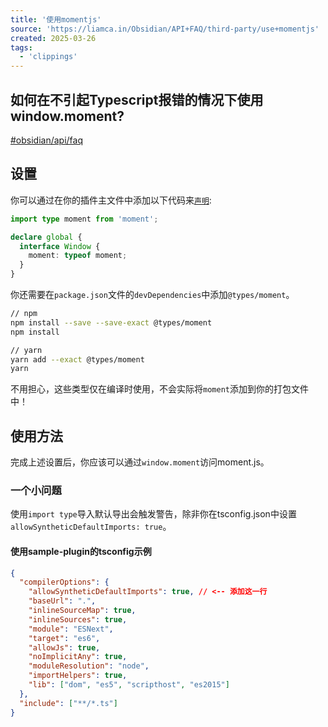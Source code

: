 ```yaml
---
title: '使用momentjs'
source: 'https://liamca.in/Obsidian/API+FAQ/third-party/use+momentjs'
created: 2025-03-26
tags:
  - 'clippings'
---
```


## 如何在不引起Typescript报错的情况下使用window.moment?

[#obsidian/api/faq](https://liamca.in/Obsidian/API+FAQ/third-party/#obsidian/api/faq)

## 设置

你可以通过在你的插件主文件中添加以下代码来[`声明`](https://github.com/liamcain/obsidian-calendar-ui/blob/76febf71efc19f80496de9e9d3341220954c83a7/src/index.ts#L10):

```ts
import type moment from 'moment';

declare global {
  interface Window {
    moment: typeof moment;
  }
}
```

你还需要在`package.json`文件的`devDependencies`中添加`@types/moment`。

```bash
// npm
npm install --save --save-exact @types/moment
npm install

// yarn
yarn add --exact @types/moment
yarn
```

不用担心，这些类型仅在编译时使用，不会实际将`moment`添加到你的打包文件中！

## 使用方法

完成上述设置后，你应该可以通过`window.moment`访问moment.js。

### 一个小问题

使用`import type`导入默认导出会触发警告，除非你在tsconfig.json中设置`allowSyntheticDefaultImports: true`。

#### 使用sample-plugin的tsconfig示例

```json
{
  "compilerOptions": {
    "allowSyntheticDefaultImports": true, // <-- 添加这一行
    "baseUrl": ".",
    "inlineSourceMap": true,
    "inlineSources": true,
    "module": "ESNext",
    "target": "es6",
    "allowJs": true,
    "noImplicitAny": true,
    "moduleResolution": "node",
    "importHelpers": true,
    "lib": ["dom", "es5", "scripthost", "es2015"]
  },
  "include": ["**/*.ts"]
}
```
